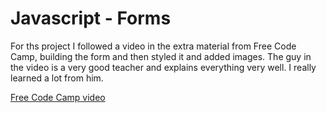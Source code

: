 # Javascript - Forms

For ths project I followed a video in the extra material from Free Code Camp, building the form and then styled it and added images. The guy in the video is a very good teacher and explains everything very well. I really learned a lot from him. 

[Free Code Camp video](https://www.freecodecamp.org/news/learn-javascript-form-validation-by-making-a-form/)
